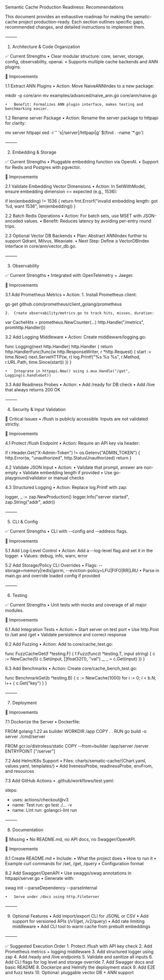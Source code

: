 Semantic Cache Production Readiness: Recommendations

This document provides an exhaustive roadmap for making the sematic-cache project production-ready. Each section outlines specific gaps, recommended changes, and detailed instructions to implement them.

⸻

1. Architecture & Code Organization

✅ Current Strengths
	•	Clear modular structure: core, server, storage, config, observability, openai.
	•	Supports multiple cache backends and ANN plugins.

🔧 Improvements

1.1 Extract ANN Plugins
	•	Action: Move NaiveANNIndex to a new package:

mkdir -p core/ann
mv examples/advanced/naive_ann.go core/ann/naive.go


	•	Benefit: Formalizes ANN plugin interface, makes testing and benchmarking easier.

1.2 Rename server Package
	•	Action: Rename the server package to httpapi for clarity:

mv server httpapi
sed -i '' 's|/server|/httpapi|g' $(find . -name '*.go')



⸻

2. Embedding & Storage

✅ Current Strengths
	•	Pluggable embedding function via OpenAI.
	•	Support for Redis and Postgres with pgvector.

🔧 Improvements

2.1 Validate Embedding Vector Dimensions
	•	Action: In SetWithModel, ensure embedding dimension == expected (e.g., 1536):

if len(embedding) != 1536 {
  return fmt.Errorf("invalid embedding length: got %d, want 1536", len(embedding))
}



2.2 Batch Redis Operations
	•	Action: For batch sets, use MSET with JSON-encoded values.
	•	Benefit: Reduces latency by avoiding per-entry round trips.

2.3 Optional Vector DB Backends
	•	Plan: Abstract ANNIndex further to support Qdrant, Milvus, Weaviate.
	•	Next Step: Define a VectorDBIndex interface in core/ann/vector_db.go.

⸻

3. Observability

✅ Current Strengths
	•	Integrated with OpenTelemetry + Jaeger.

🔧 Improvements

3.1 Add Prometheus Metrics
	•	Action:
	1.	Install Prometheus client:

go get github.com/prometheus/client_golang/prometheus


	2.	Create observability/metrics.go to track hits, misses, duration:

var CacheHits = prometheus.NewCounter(...)
http.Handle("/metrics", promhttp.Handler())



3.2 Add Logging Middleware
	•	Action: Create middleware/logging.go:

func Logging(next http.Handler) http.Handler {
  return http.HandlerFunc(func(w http.ResponseWriter, r *http.Request) {
    start := time.Now()
    next.ServeHTTP(w, r)
    log.Printf("%s %s %s", r.Method, r.URL.Path, time.Since(start))
  })
}


	•	Integrate in httpapi.New() using s.mux.Handle("/get", Logging(s.handleGet))

3.3 Add Readiness Probes
	•	Action:
	•	Add /ready for DB check
	•	Add /live that always returns 200 OK

⸻

4. Security & Input Validation

🚧 Critical Issues
	•	/flush is publicly accessible. Inputs are not validated strictly.

🔧 Improvements

4.1 Protect /flush Endpoint
	•	Action: Require an API key via header:

if r.Header.Get("X-Admin-Token") != os.Getenv("ADMIN_TOKEN") {
  http.Error(w, "unauthorized", http.StatusUnauthorized)
  return
}



4.2 Validate JSON Input
	•	Action:
	•	Validate that prompt, answer are non-empty
	•	Validate embedding length if provided
	•	Use go-playground/validator or manual checks

4.3 Structured Logging
	•	Action: Replace log.Printf with zap:

logger, _ := zap.NewProduction()
logger.Info("server started", zap.String("addr", addr))



⸻

5. CLI & Config

✅ Current Strengths
	•	CLI with --config and --address flags.

🔧 Improvements

5.1 Add Log-Level Control
	•	Action: Add a --log-level flag and set it in the logger.
	•	Values: debug, info, warn, error

5.2 Add Storage/Policy CLI Overrides
	•	Flags: --storage=memory|redis|gorm, --eviction-policy=LFU|FIFO|RR|LRU
	•	Parse in main.go and override loaded config if provided

⸻

6. Testing

✅ Current Strengths
	•	Unit tests with mocks and coverage of all major modules.

🔧 Improvements

6.1 Add Integration Tests
	•	Action:
	•	Start server on test port
	•	Use http.Post to /set and /get
	•	Validate persistence and correct response

6.2 Add Fuzzing
	•	Action: Add to core/cache_test.go:

func FuzzCacheGet(f *testing.F) {
  f.Fuzz(func(t *testing.T, input string) {
    c := NewCache(5)
    c.Set(input, []float32{1}, "val")
    _, _ = c.Get(input)
  })
}



6.3 Add Benchmarks
	•	Action: Create core/cache_bench_test.go:

func BenchmarkGet(b *testing.B) {
  c := NewCache(1000)
  for i := 0; i < b.N; i++ {
    c.Get("key")
  }
}



⸻

7. Deployment

🔧 Improvements

7.1 Dockerize the Server
	•	Dockerfile:

FROM golang:1.22 as builder
WORKDIR /app
COPY . .
RUN go build -o server ./cmd/server

FROM gcr.io/distroless/static
COPY --from=builder /app/server /server
ENTRYPOINT ["/server"]



7.2 Add Helm/K8s Support
	•	Files: charts/sematic-cache/{Chart.yaml, values.yaml, templates/}
	•	Add livenessProbe, readinessProbe, envFrom, and resources

7.3 Add GitHub Actions
	•	.github/workflows/test.yaml:

steps:
  - uses: actions/checkout@v3
  - name: Test
    run: go test ./... -v
  - name: Lint
    run: golangci-lint run



⸻

8. Documentation

🚧 Missing
	•	No README.md, no API docs, no Swagger/OpenAPI.

🔧 Improvements

8.1 Create README.md
	•	Include:
	•	What the project does
	•	How to run it
	•	Example curl commands for /set, /get, /query
	•	Configuration format

8.2 Add Swagger/OpenAPI
	•	Use swaggo/swag annotations in httpapi/server.go
	•	Generate with:

swag init --parseDependency --parseInternal


	•	Serve under /docs using http.FileServer

⸻

9. Optional Features
	•	Add import/export CLI for JSONL or CSV
	•	Add support for versioned APIs (/v1/get, /v2/query)
	•	Add rate limiting middleware
	•	Add CLI tool to warm cache from prebuilt embeddings

⸻

✅ Suggested Execution Order
	1.	Protect /flush with API key check
	2.	Add Prometheus metrics + logging middleware
	3.	Add structured logger using zap
	4.	Add /ready and /live endpoints
	5.	Validate and sanitize all inputs
	6.	Add CLI flags for log level and storage override
	7.	Add Swagger docs and basic README
	8.	Dockerize and Helmify the deployment stack
	9.	Add E2E and fuzz tests
	10.	Optional: pluggable vector DB + ANN support